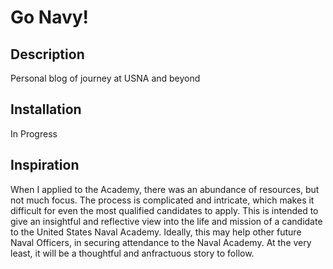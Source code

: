 # Go Navy!
## Description
Personal blog of journey at USNA and beyond

## Installation
In Progress

## Inspiration
When I applied to the Academy, there was an abundance of resources, but not much
focus. The process is complicated and intricate, which makes it difficult for
even the most qualified candidates to apply. 
This is intended to give an insightful and reflective view into the life and
mission of a candidate to the United States Naval Academy. Ideally, this may
help other future Naval Officers, in securing attendance to the Naval Academy.
At the very least, it will be a thoughtful and anfractuous story to follow.
